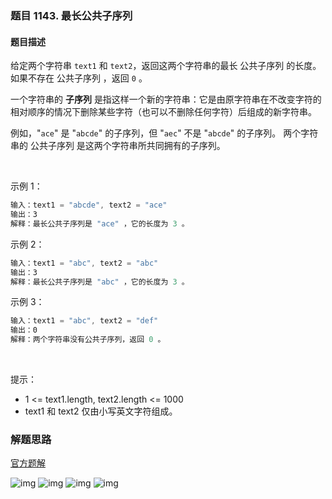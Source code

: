 ### 题目 1143. 最长公共子序列
#### 题目描述
给定两个字符串 `text1` 和 `text2`，返回这两个字符串的最长 公共子序列 的长度。如果不存在 公共子序列 ，返回 `0` 。

一个字符串的 **子序列** 是指这样一个新的字符串：它是由原字符串在不改变字符的相对顺序的情况下删除某些字符（也可以不删除任何字符）后组成的新字符串。

例如，"`ace`" 是 "`abcde`" 的子序列，但 "`aec`" 不是 "`abcde`" 的子序列。
两个字符串的 公共子序列 是这两个字符串所共同拥有的子序列。

 

示例 1：

```js
输入：text1 = "abcde", text2 = "ace" 
输出：3  
解释：最长公共子序列是 "ace" ，它的长度为 3 。
```
示例 2：

```js
输入：text1 = "abc", text2 = "abc"
输出：3
解释：最长公共子序列是 "abc" ，它的长度为 3 。
```
示例 3：

```js
输入：text1 = "abc", text2 = "def"
输出：0
解释：两个字符串没有公共子序列，返回 0 。
```
 

提示：

- 1 <= text1.length, text2.length <= 1000
- text1 和 text2 仅由小写英文字符组成。

### 解题思路
[官方题解](https://leetcode-cn.com/problems/longest-common-subsequence/solution/zui-chang-gong-gong-zi-xu-lie-by-leetcod-y7u0/)

![img](1143-1.png)
![img](1143-2.png)
![img](1143-3.png)
![img](1143-4.png)